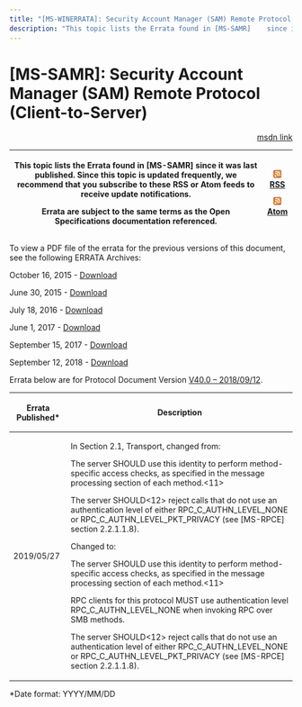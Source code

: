```yaml
---
title: "[MS-WINERRATA]: Security Account Manager (SAM) Remote Protocol (Client-to-Server)"
description: "This topic lists the Errata found in [MS-SAMR]    since it was last published. Since this topic is updated frequently, we    recommend that you"
---
```


# [MS-SAMR]: Security Account Manager (SAM) Remote Protocol (Client-to-Server)

<p align="right"><a href="https://msdn.microsoft.com/en-us/library/0e26f360-8a65-4cb7-b416-4a88f2ab7b69">msdn link</a></p>
<p> </p>

<table>
 <thead>
  <tr>
   <th>
   <p>This topic lists the Errata found in [MS-SAMR]
   since it was last published. Since this topic is updated frequently, we
   recommend that you subscribe to these RSS or Atom feeds to receive update
   notifications.</p>
   <p>Errata are subject to the same terms as the
   Open Specifications documentation referenced.</p>
   </th>
   <th>
   <p><img id="Picture 55" src="MS-WINERRATA_files/image001.png"><span><a href="http://blogs.msdn.com/b/protocol_content_errata/rss.aspx">RSS</a></span>
   </p>
   <p><img id="Picture 56" src="MS-WINERRATA_files/image001.png"><span><a href="http://blogs.msdn.com/b/protocol_content_errata/atom.aspx">Atom</a></span>
   </p>
   <p> </p>
   </th>
  </tr>
 </thead>
</table>

<p>To view a PDF file of the errata for the previous versions
of this document, see the following ERRATA Archives:</p>

<p>October 16, 2015 - <span><a href="http://go.microsoft.com/fwlink/?LinkID=690377">Download</a></span></p>

<p>June 30, 2015 - <span><a href="http://go.microsoft.com/fwlink/?LinkId=617579">Download</a></span></p>

<p>July 18, 2016 - <span><a href="http://go.microsoft.com/fwlink/?LinkId=822549">Download</a></span></p>

<p>June 1, 2017 - <span><a href="https://winprotocoldoc.blob.core.windows.net/productionwindowsarchives/MS-WINERRATA/%5bMS-WINERRATA%5d-170601.pdf">Download</a></span></p>

<p>September 15, 2017 - <span><a href="https://winprotocoldoc.blob.core.windows.net/productionwindowsarchives/MS-WINERRATA/%5bMS-WINERRATA%5d-170915.pdf">Download</a></span>
</p>

<p>September 12, 2018 - <span><a href="https://winprotocoldoc.blob.core.windows.net/productionwindowsarchives/MS-WINERRATA/%5bMS-WINERRATA%5d-180912.pdf">Download</a></span></p>

<p>Errata below are for Protocol Document Version <span><a href="https://docs.microsoft.com/en-us/openspecs/windows_protocols/ms-samr/4df07fab-1bbc-452f-8e92-7853a3c7e380">V40.0
– 2018/09/12</a></span>.</p>

<table><thead>
  <tr>
   <th>
   <p>Errata Published*</p>
   </th>
   <th>
   <p>Description</p>
   </th>
  </tr>
 </thead><tbody><tr>
  <td>
  <p>2019/05/27</p>
  </td>
  <td>
  <p>In Section 2.1, Transport, changed from:</p>
  <p> </p>
  <p>The server SHOULD use this identity to perform
  method-specific access checks, as specified in the message processing section
  of each method.&lt;11&gt;</p>
  <p> </p>
  <p>The server SHOULD&lt;12&gt; reject calls that do not
  use an authentication level of either RPC_C_AUTHN_LEVEL_NONE or
  RPC_C_AUTHN_LEVEL_PKT_PRIVACY (see [MS-RPCE] section 2.2.1.1.8).</p>
  <p> </p>
  <p>Changed to:</p>
  <p>The server SHOULD use this identity to perform
  method-specific access checks, as specified in the message processing section
  of each method.&lt;11&gt;</p>
  <p> </p>
  <p>RPC clients for this protocol MUST use authentication
  level RPC_C_AUTHN_LEVEL_NONE when invoking RPC over SMB methods.</p>
  <p> </p>
  <p>The server SHOULD&lt;12&gt; reject calls that do not
  use an authentication level of either RPC_C_AUTHN_LEVEL_NONE or
  RPC_C_AUTHN_LEVEL_PKT_PRIVACY (see [MS-RPCE] section 2.2.1.1.8).</p>
  </td>
 </tr></tbody></table>

<p>*Date format: YYYY/MM/DD</p>


                